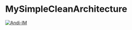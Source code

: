 # MySimpleCleanArchitecture
[![Andi-IM](https://circleci.com/gh/Andi-IM/MySimpleCleanArchitecture.svg?style=svg)](https://circleci.com/gh/Andi-IM/MySimpleCleanArchitecture)
